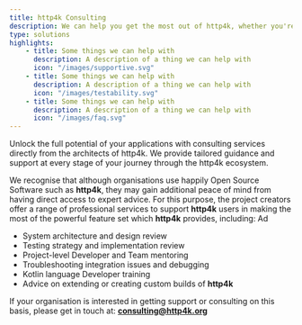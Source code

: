 ```yaml
---
title: http4k Consulting
description: We can help you get the most out of http4k, whether you're just starting out or looking to scale up.
type: solutions
highlights:
    - title: Some things we can help with
      description: A description of a thing we can help with
      icon: "/images/supportive.svg"
    - title: Some things we can help with
      description: A description of a thing we can help with
      icon: "/images/testability.svg"
    - title: Some things we can help with
      description: A description of a thing we can help with
      icon: "/images/faq.svg"
---
```


Unlock the full potential of your applications with consulting services directly from the architects of http4k. We provide tailored guidance and support at every stage of your journey through the http4k ecosystem.

We recognise that although organisations use happily Open Source Software such as **http4k**, they may gain additional peace of mind from having direct access to expert advice. For this purpose, the project creators offer a range of professional services to support **http4k** users in making the most of the powerful feature set which **http4k** provides, including:
Ad
- System architecture and design review
- Testing strategy and implementation review
- Project-level Developer and Team mentoring
- Troubleshooting integration issues and debugging
- Kotlin language Developer training
- Advice on extending or creating custom builds of **http4k**

If your organisation is interested in getting support or consulting on this basis, please get in touch at: **[consulting@http4k.org](mailto:support@http4k.org)**
